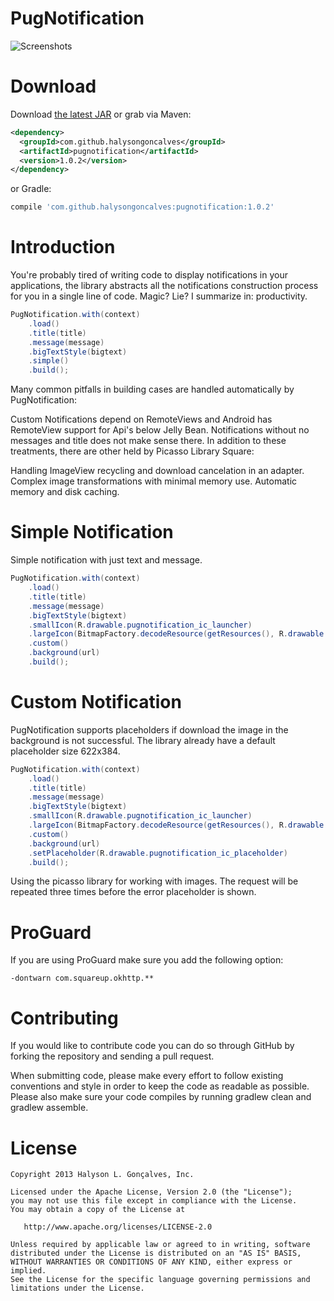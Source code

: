# PugNotification

![Screenshots](https://raw.githubusercontent.com/halysongoncalves/pugnotification/master/art/screencshot.png)

# Download

Download [the latest JAR][1] or grab via Maven:
```xml
<dependency>
  <groupId>com.github.halysongoncalves</groupId>
  <artifactId>pugnotification</artifactId>
  <version>1.0.2</version>
</dependency>
```
or Gradle:
```groovy
compile 'com.github.halysongoncalves:pugnotification:1.0.2'
```

# Introduction

You're probably tired of writing code to display notifications in your applications, the library abstracts all the notifications construction process for you in a single line of code. Magic? Lie? I summarize in: productivity.

```java
PugNotification.with(context)
    .load()
    .title(title)
    .message(message)
    .bigTextStyle(bigtext)
    .simple()
    .build();
```

Many common pitfalls in building cases are handled automatically by PugNotification:

Custom Notifications depend on RemoteViews and Android has RemoteView support for Api's below Jelly Bean.
Notifications without no messages and title does not make sense there.
In addition to these treatments, there are other held by Picasso Library Square:

Handling ImageView recycling and download cancelation in an adapter.
Complex image transformations with minimal memory use.
Automatic memory and disk caching.


# Simple Notification

Simple notification with just text and message.

```java
PugNotification.with(context)
    .load()
    .title(title)
    .message(message)
    .bigTextStyle(bigtext)
    .smallIcon(R.drawable.pugnotification_ic_launcher)
    .largeIcon(BitmapFactory.decodeResource(getResources(), R.drawable.pugnotification_ic_launcher))
    .custom()
    .background(url)
    .build();
```


# Custom Notification

PugNotification supports placeholders if download the image in the background is not successful. The library already have a default placeholder size 622x384.

```java
PugNotification.with(context)
    .load()
    .title(title)
    .message(message)
    .bigTextStyle(bigtext)
    .smallIcon(R.drawable.pugnotification_ic_launcher)
    .largeIcon(BitmapFactory.decodeResource(getResources(), R.drawable.pugnotification_ic_launcher))
    .custom()
    .background(url)
    .setPlaceholder(R.drawable.pugnotification_ic_placeholder)
    .build();  
```

Using the picasso library for working with images. The request will be repeated three times before the error placeholder is shown.


# ProGuard

If you are using ProGuard make sure you add the following option:

```
-dontwarn com.squareup.okhttp.**
```

# Contributing

If you would like to contribute code you can do so through GitHub by forking the repository and sending a pull request.

When submitting code, please make every effort to follow existing conventions and style in order to keep the code as readable as possible. Please also make sure your code compiles by running gradlew clean and gradlew assemble.


# License

    Copyright 2013 Halyson L. Gonçalves, Inc.

    Licensed under the Apache License, Version 2.0 (the "License");
    you may not use this file except in compliance with the License.
    You may obtain a copy of the License at

       http://www.apache.org/licenses/LICENSE-2.0

    Unless required by applicable law or agreed to in writing, software
    distributed under the License is distributed on an "AS IS" BASIS,
    WITHOUT WARRANTIES OR CONDITIONS OF ANY KIND, either express or implied.
    See the License for the specific language governing permissions and
    limitations under the License.

[1]: http://repo1.maven.org/maven2/com/github/halysongoncalves/pugnotification/1.0.2/pugnotification-1.0.2.aar
